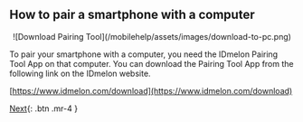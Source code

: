 ## How to pair a smartphone with a computer
<p align="center">
![Download Pairing Tool](/mobilehelp/assets/images/download-to-pc.png)
</p>

To pair your smartphone with a computer, you need the IDmelon Pairing Tool App on that computer.
You can download the Pairing Tool App from the following link on the IDmelon website.

[https://www.idmelon.com/download](https://www.idmelon.com/download)

[Next](http://example.com/){: .btn .mr-4 }

